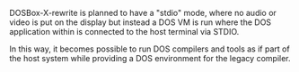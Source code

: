 DOSBox-X-rewrite is planned to have a "stdio" mode, where
no audio or video is put on the display but instead a DOS
VM is run where the DOS application within is connected
to the host terminal via STDIO.

In this way, it becomes possible to run DOS compilers
and tools as if part of the host system while providing
a DOS environment for the legacy compiler.

